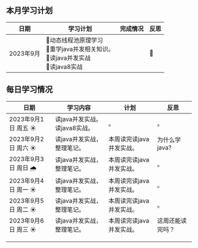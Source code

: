 ## 本月学习计划

| 日期      | 学习计划                                                     | 完成情况 | 反思 |
| --------- | ------------------------------------------------------------ | -------- | ---- |
| 2023年9月 | 🌟动态线程池原理学习<br/>🧥重学java并发相关知识。<br/>🥼读java并发实战<br/>🦺读java8实战<br/> |          | 🤔️    |

  

## 每日学习情况

| 日期                | 学习内容                           | 计划                     | 反思             |
| ------------------- | ---------------------------------- | ------------------------ | ---------------- |
| 2023年9月1日 周五 ☀️ | 读java并发实战。<br/>读java8实战。 | 。                       | 。               |
| 2023年9月2日 周六 ☀️ | 读java并发实战，整理笔记。         | 本周读完读java并发实战。 | 为什么学java?    |
| 2023年9月3日 周日 🌧️ | 读java并发实战，整理笔记。         | 本周读完读java并发实战。 | 。               |
| 2023年9月4日 周一 ☀️ | 读java并发实战，整理笔记。         | 本周读完读java并发实战。 | 。               |
| 2023年9月5日 周二 ☀️ | 读java并发实战，整理笔记。         | 本周读完读java并发实战。 | 。               |
| 2023年9月6日 周三 ☀️ | 读java并发实战，整理笔记。         | 本周读完读java并发实战。 | 这周还能读完吗？ |
|                     |                                    |                          |                  |
|                     |                                    |                          |                  |
|                     |                                    |                          |                  |

